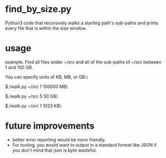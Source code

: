 # find_by_size.py
Python3 code that recursively walks a starting path's sub-paths and prints every file that is within the size window.

# usage
example.  Find all files under ~/src and all of the sub-paths of ~/src between 1 and 100 GB.

You can specify units of KB, MB, or GB.\

$./walk.py ~/src 1 100000 MB\

$./walk.py ~/src 5 50 GB\

$./walk.py ~/src 1 1023 KB\

# future improvements
* better error reporting would be more friendly.
* For tooling, you would want to output in a standard format like JSON if you
don't mind that json is byte wasteful.
